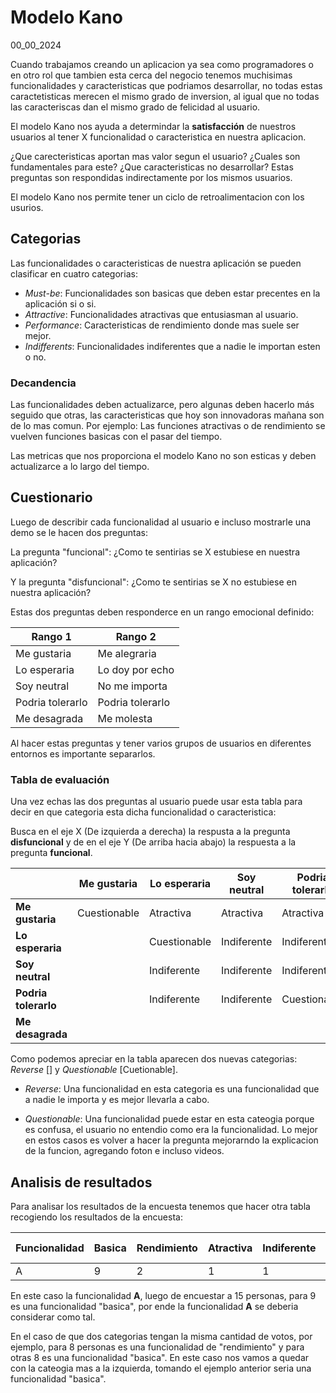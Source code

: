 # Modelo Kano
00_00_2024

Cuando trabajamos creando un aplicacion ya sea como programadores o en otro rol que tambien esta cerca del negocio tenemos muchisimas funcionalidades y caracteristicas que podriamos desarrollar, no todas estas caractetisticas merecen el mismo grado de inversion, al igual que no todas las caracteriscas dan el mismo grado de felicidad al usuario.

El modelo Kano nos ayuda a determindar la **satisfacción** de nuestros usuarios al tener X funcionalidad o caracteristica en nuestra aplicacion.

¿Que carecteristicas aportan mas valor segun el usuario? ¿Cuales son fundamentales para este? ¿Que caracteristicas no desarrollar? Estas preguntas son respondidas indirectamente por los mismos usuarios.

El modelo Kano nos permite tener un ciclo de retroalimentacion con los usurios.

## Categorias

Las funcionalidades o caracteristicas de nuestra aplicación se pueden clasificar en cuatro categorias:

* *Must-be*: Funcionalidades son basicas que deben estar precentes en la aplicación si o si.
* *Attractive*: Funcionalidades atractivas que entusiasman al usuario.
* *Performance*: Caracteristicas de rendimiento donde mas suele ser mejor.
* *Indifferents*: Funcionalidades indiferentes que a nadie le importan esten o no.

### Decandencia

Las funcionalidades deben actualizarce, pero algunas deben hacerlo más seguido que otras, las caracteristicas que hoy son innovadoras mañana son de lo mas comun. Por ejemplo: Las funciones atractivas o de rendimiento se vuelven funciones basicas con el pasar del tiempo.

Las metricas que nos proporciona el modelo Kano no son esticas y deben actualizarce a lo largo del tiempo.

## Cuestionario

Luego de describir cada funcionalidad al usuario e incluso mostrarle una demo se le hacen dos preguntas:

La pregunta "funcional": ¿Como te sentirias se X estubiese en nuestra aplicación? 

Y la pregunta "disfuncional": ¿Como te sentirias se X no estubiese en nuestra aplicación?

Estas dos preguntas deben responderce en un rango emocional definido:

| Rango 1 | Rango 2 |
|--|--|
| Me gustaria | Me alegraria |
| Lo esperaria  | Lo doy por echo |
| Soy neutral | No me importa |
| Podria tolerarlo | Podria tolerarlo |
| Me desagrada | Me molesta |

Al hacer estas preguntas y tener varios grupos de usuarios en diferentes entornos es importante separarlos.

### Tabla de evaluación

Una vez echas las dos preguntas al usuario puede usar esta tabla para decir en que categoria esta dicha funcionalidad o caracteristica:

Busca en el eje X (De izquierda a derecha) la respusta a la pregunta **disfuncional** y de en el eje Y (De arriba hacia abajo) la respuesta a la pregunta **funcional**.

|  | Me gustaria | Lo esperaria | Soy neutral | Podria tolerarlo | Me desagrada |
|--|--|--|--|--|--|
| **Me gustaria** | Cuestionable | Atractiva | Atractiva | Atractiva | Rendimiento |
| **Lo esperaria** |  | Cuestionable | Indiferente | Indiferente | Basica |
| **Soy neutral** |  | Indiferente | Indiferente | Indiferente | Basica |
| **Podria tolerarlo** |  | Indiferente | Indiferente | Cuestionable | Basica |
| **Me desagrada** |  |  |  |  | Cuestionable |

Como podemos apreciar en la tabla aparecen dos nuevas categorias: *Reverse* [] y *Questionable* [Cuetionable].

* *Reverse*: Una funcionalidad en esta categoria es una funcionalidad que a nadie le importa y es mejor llevarla a cabo.

* *Questionable*: Una funcionalidad puede estar en esta cateogia porque es confusa, el usuario no entendio como era la funcionalidad. Lo mejor en estos casos es volver a hacer la pregunta mejorarndo la explicacion de la funcion, agregando foton e incluso videos.

## Analisis de resultados

Para analisar los resultados de la encuesta tenemos que hacer otra tabla recogiendo los resultados de la encuesta:

| Funcionalidad | Basica | Rendimiento | Atractiva | Indiferente |  | Cuestionable | Total | Categoria final |
|--|--|--|--|--|--|--|--|--|
| A | 9 | 2 | 1 | 1 |  | 2 | 15 | Basica |

En este caso la funcionalidad **A**, luego de encuestar a 15 personas, para 9 es una funcionalidad "basica", por ende la funcionalidad **A** se deberia considerar como tal.

En el caso de que dos categorias tengan la misma cantidad de votos, por ejemplo, para 8 personas es una funcionalidad de "rendimiento" y para otras 8 es una funcionalidad "basica". En este caso nos vamos a quedar con la cateogia mas a la izquierda, tomando el ejemplo anterior seria una funcionalidad "basica".